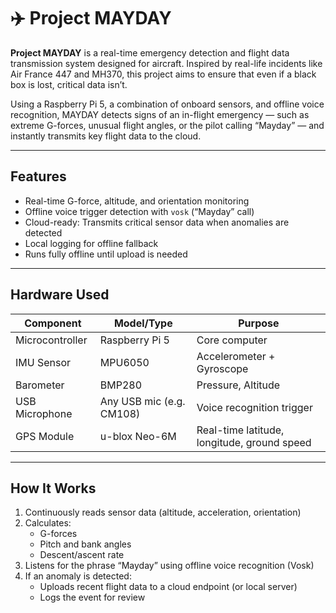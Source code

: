 # ✈️ Project MAYDAY

**Project MAYDAY** is a real-time emergency detection and flight data transmission system designed for aircraft. Inspired by real-life incidents like Air France 447 and MH370, this project aims to ensure that even if a black box is lost, critical data isn’t.

Using a Raspberry Pi 5, a combination of onboard sensors, and offline voice recognition, MAYDAY detects signs of an in-flight emergency — such as extreme G-forces, unusual flight angles, or the pilot calling “Mayday” — and instantly transmits key flight data to the cloud.

---

## Features

- Real-time G-force, altitude, and orientation monitoring
- Offline voice trigger detection with `vosk` (“Mayday” call)
- Cloud-ready: Transmits critical sensor data when anomalies are detected
- Local logging for offline fallback
- Runs fully offline until upload is needed

---

## Hardware Used

| Component        | Model/Type                  | Purpose                                     |
|------------------|-----------------------------|--------------------------------------       |
| Microcontroller  | Raspberry Pi 5              | Core computer                               |
| IMU Sensor       | MPU6050                     | Accelerometer + Gyroscope                   |
| Barometer        | BMP280                      | Pressure, Altitude                          |
| USB Microphone   | Any USB mic (e.g. CM108)    | Voice recognition trigger                   |
| GPS Module       | u-blox Neo-6M               | Real-time latitude, longitude, ground speed |

---

## How It Works

1. Continuously reads sensor data (altitude, acceleration, orientation)
2. Calculates:
   - G-forces
   - Pitch and bank angles
   - Descent/ascent rate
3. Listens for the phrase “Mayday” using offline voice recognition (Vosk)
4. If an anomaly is detected:
   - Uploads recent flight data to a cloud endpoint (or local server)
   - Logs the event for review

